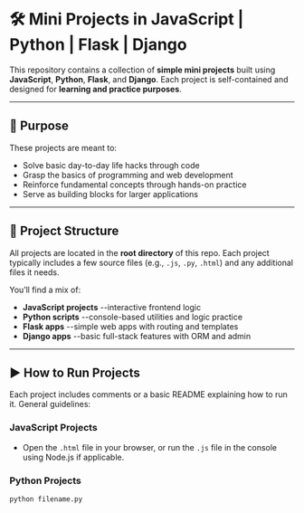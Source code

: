 # 🛠️ Mini Projects in JavaScript | Python | Flask | Django

This repository contains a collection of **simple mini projects** built using **JavaScript**, **Python**, **Flask**, and **Django**. Each project is self-contained and designed for **learning and practice purposes**.

---

## 🎯 Purpose

These projects are meant to:

- Solve basic day-to-day life hacks through code
- Grasp the basics of programming and web development
- Reinforce fundamental concepts through hands-on practice
- Serve as building blocks for larger applications

---

## 🧾 Project Structure

All projects are located in the **root directory** of this repo. Each project typically includes a few source files (e.g., `.js`, `.py`, `.html`) and any additional files it needs.

You’ll find a mix of:

- **JavaScript projects** --interactive frontend logic
- **Python scripts** --console-based utilities and logic practice
- **Flask apps** --simple web apps with routing and templates
- **Django apps** --basic full-stack features with ORM and admin

---

## ▶️ How to Run Projects

Each project includes comments or a basic README explaining how to run it. General guidelines:

### JavaScript Projects
- Open the `.html` file in your browser, or run the `.js` file in the console using Node.js if applicable.

### Python Projects
```bash
python filename.py

